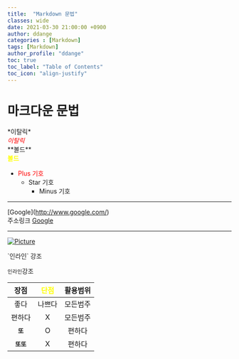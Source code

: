 ```yaml
---
title:  "Markdown 문법"
classes: wide
date: 2021-03-30 21:00:00 +0900
author: ddange
categories : [Markdown]
tags: [Markdown]
author_profile: "ddange"
toc: true
toc_label: "Table of Contents"
toc_icon: "align-justify"
---
```


# **마크다운 문법**
\*이탈릭*   
<span style="color:red">*이탈릭*</span>    
\*\*볼드**  
<span style="color:yellow">**볼드**</span>    
<!--
# 1개~6개 제목 >>크기점점 작아짐
* 한개 이탈릭 
** 두개 볼드강조
_언더바로도 대체가능하고 **_ 이런식의 조합도 가능
-->
- <span style="color:red">Plus 기호</span>
    - Star 기호            
        - Minus 기호   
<!--들여쓰기 기호 탭으로 들여넣고 기호입력 -->
<hr>
<!-- 페이지라인 -->

\[Google](http://www.google.com/)   
주소링크 [Google](http://www.google.com/)
<hr>
<!--링크 -->

[![Picture](https://cdn.motor1.com/images/mgl/vEXXb/s1/bmw-m2-cs-2020.jpg)](https://www.google.com/url?sa=i&url=https%3A%2F%2Fwww.motor1.com%2Fnews%2F425260%2Fbmw-m2-europe-production-ending-fall%2F&psig=AOvVaw2ZyKkOXePpxzr_oG8XiL_F&ust=1617194358422000&source=images&cd=vfe&ved=0CAIQjRxqFwoTCPDcyc2E2O8CFQAAAAAdAAAAABAP)
<!--이미지 주소링크 [![Picture](이미지주소)](주소링크) -->

\`인라인` 강조

`인라인`강조

**장점**|<span style="color:yellow">단점</span>|**활용범위**
:--:|:--:|:--:
좋다|나쁘다|모든범주
편하다 |X|모든범주 
**`또`**|O| 편하다 
**`또또`**|X| 편하다




